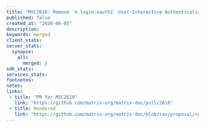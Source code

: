 ```yaml
---
title: "MSC2610: Remove `m.login.oauth2` User-Interactive Authentication type from the specification"
published: false
created_at: "2020-06-05"
description:
keywords: merged
client_stats:
server_stats:
  synapse:
    all:
      merged: y
sdk_stats:
services_stats:
footnotes:
notes:
links:
 - title: "PR for MSC2610"
   link: "https://github.com/matrix-org/matrix-doc/pull/2610"
 - title: Rendered
   link: "https://github.com/matrix-org/matrix-doc/blob/rav/proposal/remove-oauth2-auth-type/proposals/2610-remove-oauth2-auth-type.md"
---
```

